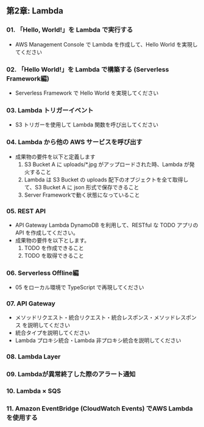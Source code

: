 ## 第2章: Lambda
### 01. 「Hello, World!」を Lambda で実行する
- AWS Management Console で Lambda を作成して、Hello World を実現してください

### 02. 「Hello World!」を Lambda で構築する (Serverless Framework編)
- Serverless Framework で Hello World を実現してください

### 03. Lambda トリガーイベント
- S3 トリガーを使用して Lambda 関数を呼び出してください

### 04. Lambda から他の AWS サービスを呼び出す
- 成果物の要件を以下と定義します
  1. S3 Bucket A に uploads/*.jpg がアップロードされた時、Lambda が発火すること
  2. Lambda は S3 Bucket の uploads 配下のオブジェクトを全て取得して、S3 Bucket A に json 形式で保存できること
  3. Server Frameworkで動く状態になっていること

### 05. REST API
- API Gateway Lambda DynamoDB を利用して、RESTful な TODO アプリの API を作成してください。
- 成果物の要件を以下とします。
  1. TODO を作成できること
  2. TODO を取得できること

### 06. Serverless Offline編
- 05 をローカル環境で TypeScript で再現してください

### 07. API Gateway
- メソッドリクエスト・統合リクエスト・統合レスポンス・メソッドレスポンス を説明してください
- 統合タイプを説明してください
- Lambda プロキシ統合・Lambda 非プロキシ統合を説明してください
### 08. Lambda Layer

### 09. Lambdaが異常終了した際のアラート通知

### 10. Lambda × SQS

### 11. Amazon EventBridge (CloudWatch Events) でAWS Lambdaを使用する

